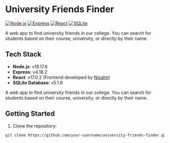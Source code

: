 # University Friends Finder

[![Node.js](https://img.shields.io/badge/Node.js-v14.17.6-green)](https://nodejs.org/)
[![Express](https://img.shields.io/badge/Express-v4.17.1-blue)](https://expressjs.com/)
[![React](https://img.shields.io/badge/React-v17.0.2-blue)](https://reactjs.org/)
[![SQLite](https://img.shields.io/badge/SQLite-v3.36.0-blue)](https://www.sqlite.org/)

A web app to find university friends in our college. You can search for students based on their course, university, or directly by their name.

## Tech Stack

- **Node.js**: v18.17.6
- **Express**: v4.18.2
- **React**: v17.0.2 (Frontend developed by [Nisahn](link-to-nisahn-profile))
- **SQLite Database**: v5.1.6

A web app to find university friends in our college. You can search for students based on their course, university, or directly by their name.

## Getting Started

1. Clone the repository:

```bash
git clone https://github.com/your-username/university-friends-finder.git
